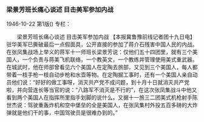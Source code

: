 ### 梁景芳班长痛心谈述  目击美军参加内战

1946-10-22
第1版()
专栏：

　　梁景芳班长痛心谈述
    目击美军参加内战
    【本报冀鲁豫前线记者团十九日电】驻华美军已撕破最后一点假面具，公开直接的参加了蒋介石残害中国人民的内战。在张凤集战场上举义的蒋军十一师班长梁景芳说：仅他们五十四团里，就有三个美国人，一个负责与蒋美飞机联络，一个教英文，一个教练并管理使用美式重武器。在城武时，他在师部曾看见六个美国人在定陶去旅部，又见到三个美国人，每人都带着一枝手枪一枝自动步枪和水壶等物。在定陶掘工事时，还有一个美国人亲自动员他们说：“好好的做工事呀，消灭共产党不成问题，到十月十日就消灭共产党啦，并向营连长等当官的说：“八路军不消灭是不行的”，在这次张凤集战斗中他又看到两个美国人在指挥所里指手划脚的说什么。又据十一旅三二团美式机枪射手陈世杰说：驾驶重轰炸机和空中堡垒的全是美国人，在张凤集村外投五百多磅的大炸弹就是他们干的事，中国驾驶员是很难办到的。”
